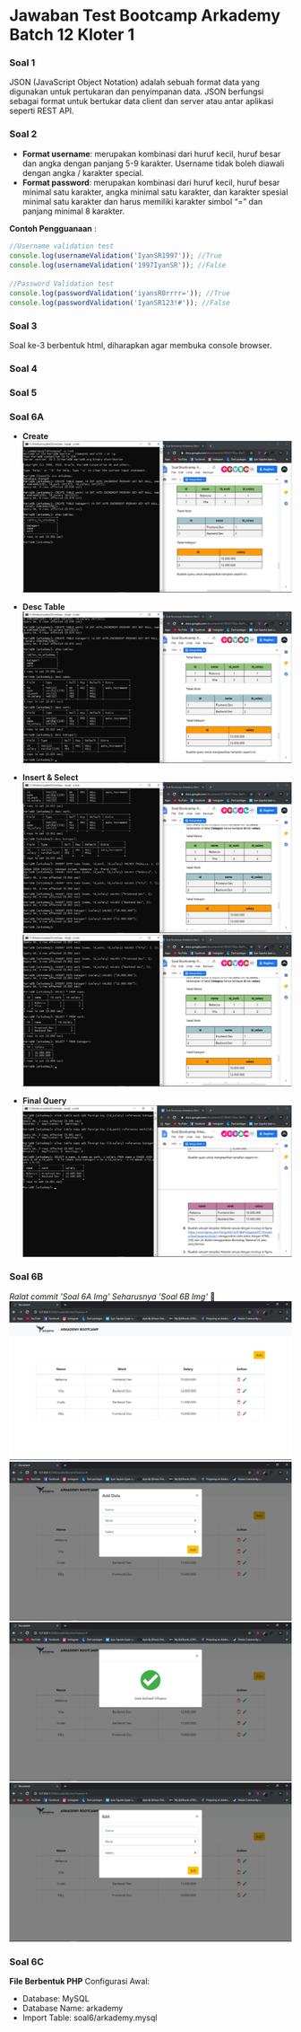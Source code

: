 # Jawaban Test Bootcamp Arkademy Batch 12 Kloter 1

### Soal 1

JSON (JavaScript Object Notation) adalah sebuah format data yang digunakan untuk pertukaran dan penyimpanan data. JSON berfungsi sebagai format untuk bertukar data client dan server atau antar aplikasi seperti REST API.

### Soal 2

- **Format username**: merupakan kombinasi dari huruf kecil, huruf besar dan angka dengan panjang 5-9 karakter. Username tidak boleh diawali dengan angka / karakter special.
- **Format password**: merupakan kombinasi dari huruf kecil, huruf besar minimal satu karakter, angka minimal satu karakter, dan karakter spesial minimal satu karakter dan harus memiliki karakter simbol “=” dan panjang minimal 8 karakter.

**Contoh Pengguanaan** :

```javascript
//Username validation test
console.log(usernameValidation('IyanSR1997')); //True
console.log(usernameValidation('1997IyanSR')); //False

//Password Validation test
console.log(passwordValidation('iyansR0rrrr=')); //True
console.log(passwordValidation('IyanSR123!#')); //False
```

### Soal 3

Soal ke-3 berbentuk html, diharapkan agar membuka console browser.

### Soal 4

### Soal 5

### Soal 6A

- **Create**
  ![create](https://raw.githubusercontent.com/iyansr/arkademyb12k01/master/img/create_table.png 'Create Table')

- **Desc Table**
  ![desc](https://raw.githubusercontent.com/iyansr/arkademyb12k01/master/img/desc_table.png 'Desc Table')

- **Insert & Select**
  ![desc](https://raw.githubusercontent.com/iyansr/arkademyb12k01/master/img/insert_select.png 'Insert Select')
  ![desc](https://raw.githubusercontent.com/iyansr/arkademyb12k01/master/img/insert_select1.png 'Insert Select')

- **Final Query**
  ![desc](https://raw.githubusercontent.com/iyansr/arkademyb12k01/master/img/final_query.png 'Final')

### Soal 6B

_Ralat commit 'Soal 6A Img' Seharusnya 'Soal 6B Img'_ 🙇
![Read](https://raw.githubusercontent.com/iyansr/arkademyb12k01/master/img/read.png 'Read')
![Add](https://raw.githubusercontent.com/iyansr/arkademyb12k01/master/img/add.png 'Add')
![Delete](https://raw.githubusercontent.com/iyansr/arkademyb12k01/master/img/delete.png 'Delete')
![Update](https://raw.githubusercontent.com/iyansr/arkademyb12k01/master/img/update.png 'Update')

### Soal 6C

**File Berbentuk PHP**
Configurasi Awal:

- Database: MySQL
- Database Name: arkademy
- Import Table: soal6/arkademy.mysql
